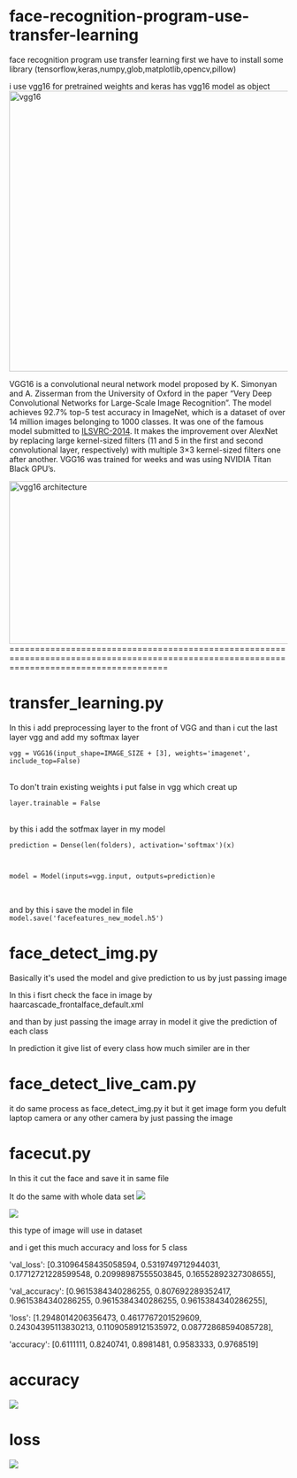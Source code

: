 # face-recognition-program-use-transfer-learning
face recognition program use transfer learning 
first we have to install some library (tensorflow,keras,numpy,glob,matplotlib,opencv,pillow)


i use vgg16 for pretrained weights and keras has vgg16 model as object
<img width="900" height="507" src="https://neurohive.io/wp-content/uploads/2018/11/vgg16-1-e1542731207177.png" class="attachment-full size-full wp-post-image" alt="vgg16">
<p>VGG16 is a convolutional neural network model proposed by K. Simonyan and A. Zisserman from the University of Oxford in the paper “Very Deep Convolutional Networks for Large-Scale Image Recognition”.<a id="bib" href="https://arxiv.org/abs/1409.1556" rel="noopener nofollow external" data-wpel-link="external" target="_blank"></a> The model achieves 92.7% top-5 test accuracy in ImageNet,<a id="bib" href="http://image-net.org/" rel="noopener nofollow external" data-wpel-link="external" target="_blank"></a> which is a dataset of over 14 million images belonging to 1000 classes. It was one of the famous model submitted to <a href="http://www.image-net.org/challenges/LSVRC/2014/results" data-wpel-link="external" target="_blank" rel="nofollow external noopener">ILSVRC-2014</a>. It makes the improvement over AlexNet by replacing large kernel-sized filters (11 and 5 in the first and second convolutional layer, respectively) with multiple 3×3 kernel-sized filters one after another. VGG16 was trained for weeks and was using NVIDIA Titan Black GPU’s.</p>
<img class="aligncenter size-full wp-image-5385" src="https://neurohive.io/wp-content/uploads/2018/11/vgg16.png" alt="vgg16 architecture " width="1200" height="294">
===========================================================================================================================================

# transfer_learning.py

In this i add preprocessing layer to the front of VGG  and than i cut the last layer vgg and add my softmax layer 


<code>vgg = VGG16(input_shape=IMAGE_SIZE + [3], weights='imagenet', include_top=False) </code>
  
    
  <br>
To don't train existing weights i put false in vgg which creat up


<code>layer.trainable = False</code>
  
  <br>
by this i add the sotfmax layer in my model
  
  
<code>prediction = Dense(len(folders), activation='softmax')(x)
  
model = Model(inputs=vgg.input, outputs=prediction)e</code>

  
  <br>
  
  and by this i save the model in file
  <code>model.save('facefeatures_new_model.h5')</code>
  
  
# face_detect_img.py
  
  Basically it's used the model and give prediction to us by just passing image
  
  In this i fisrt check the face in image by haarcascade_frontalface_default.xml
  
  and than by just  passing the image array in model it give the prediction of each class 
  
 In prediction it give list of every class how much similer are in ther 
 
 
# face_detect_live_cam.py
 
 it do same process as face_detect_img.py it but it get image form you defult laptop camera or any other camera by just passing the  image
 
 
 
# facecut.py
In this it cut the face and save it in same file  

It do the same with whole data set
<img src="exampleimg/fullimage.jpg" >


<img src="exampleimg/cutimage.jpg" >

this type of image will use in dataset 


and i get this much accuracy and loss for 5 class

'val_loss': [0.31096458435058594, 0.5319749712944031, 0.17712721228599548, 0.20998987555503845, 0.16552892327308655],

'val_accuracy': [0.9615384340286255, 0.807692289352417, 0.9615384340286255, 0.9615384340286255, 0.9615384340286255],

'loss': [1.2948014206356473, 0.4617767201529609, 0.24304395113830213, 0.11090589121535972, 0.08772868594085728],

'accuracy': [0.6111111, 0.8240741, 0.8981481, 0.9583333, 0.9768519]


# accuracy

<img src="exampleimg/accimage.png" >

# loss

<img src="exampleimg/lossimage.png" >


